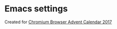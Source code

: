 # Emacs settings
Created for [Chromium Browser Advent Calendar 2017](https://qiita.com/advent-calendar/2017/chromium)
